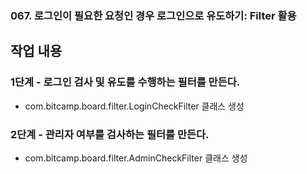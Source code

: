 ### 067. 로그인이 필요한 요청인 경우 로그인으로 유도하기: Filter 활용

## 작업 내용

### 1단계 - 로그인 검사 및 유도를 수행하는 필터를 만든다.

- com.bitcamp.board.filter.LoginCheckFilter 클래스 생성
  
### 2단계 - 관리자 여부를 검사하는 필터를 만든다.

- com.bitcamp.board.filter.AdminCheckFilter 클래스 생성